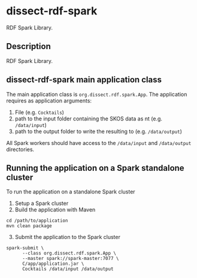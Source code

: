 # dissect-rdf-spark
RDF Spark Library.

## Description
RDF Spark Library.

## dissect-rdf-spark main application class
The main application class is `org.dissect.rdf.spark.App`.
The application requires as application arguments:

1. File (e.g. `Cocktails`)
2. path to the input folder containing the SKOS data as nt (e.g. `/data/input`)
3. path to the output folder to write the resulting to (e.g. `/data/output`)

All Spark workers should have access to the `/data/input` and `/data/output` directories.

## Running the application on a Spark standalone cluster

To run the application on a standalone Spark cluster

1. Setup a Spark cluster
2. Build the application with Maven

  ```
  cd /path/to/application
  mvn clean package
  ```

3. Submit the application to the Spark cluster

  ```
  spark-submit \
		--class org.dissect.rdf.spark.App \
		--master spark://spark-master:7077 \
 		C/app/application.jar \
		Cocktails /data/input /data/output  
  ```